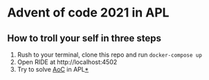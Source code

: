 # Advent of code 2021 in APL

## How to troll your self in three steps

1. Rush to your terminal, clone this repo and run `docker-compose up`
2. Open RIDE at http://localhost:4502
3. Try to solve [AoC](https://adventofcode.com/2021) in APL[*](https://tryapl.org/)
